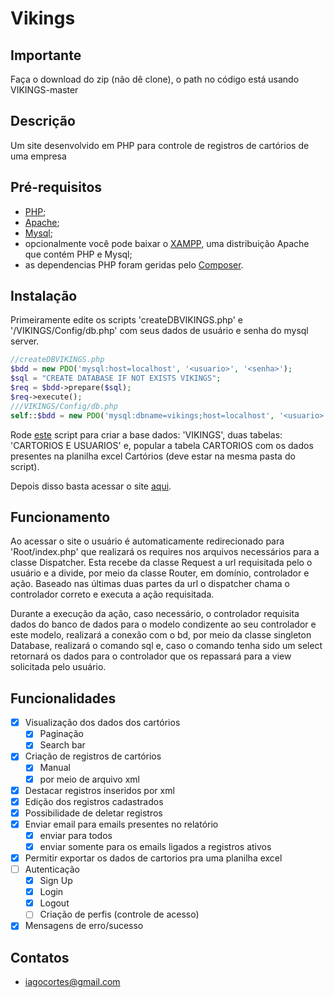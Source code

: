# Vikings

## Importante
Faça o download do zip (não dê clone), o path no código está usando VIKINGS-master

## Descrição
Um site desenvolvido em PHP para controle de registros de cartórios de uma empresa

## Pré-requisitos
* [PHP](https://www.php.net/downloads.php); 
* [Apache](https://www.apachelounge.com/download/);
* [Mysql](https://dev.mysql.com/downloads/mysql/);
* opcionalmente você pode baixar o [XAMPP](https://www.apachefriends.org/download.html), uma distribuição Apache que contém PHP e Mysql;
* as dependencias PHP foram geridas pelo [Composer](https://getcomposer.org/download/).

## Instalação 
Primeiramente edite os scripts 'createDBVIKINGS.php' e '/VIKINGS/Config/db.php' com seus dados de usuário e senha do mysql server.

```php
//createDBVIKINGS.php
$bdd = new PDO('mysql:host=localhost', '<usuario>', '<senha>');
$sql = "CREATE DATABASE IF NOT EXISTS VIKINGS";
$req = $bdd->prepare($sql);
$req->execute();
///VIKINGS/Config/db.php
self::$bdd = new PDO('mysql:dbname=vikings;host=localhost', '<usuario>', '<senha>');
```

Rode [este](http://localhost/VIKINGS-master/createDBVIKINGS.php) script para criar a base dados: 'VIKINGS', duas tabelas: 'CARTORIOS E USUARIOS' e, 
popular a tabela CARTORIOS com os dados presentes na planilha excel Cartórios (deve estar na mesma pasta do script).  

Depois disso basta acessar o site [aqui](http://localhost/VIKINGS-master/).

## Funcionamento
Ao acessar o site o usuário é automaticamente redirecionado para 'Root/index.php' que realizará os requires nos arquivos necessários para a classe Dispatcher.
Esta recebe da classe Request a url requisitada pelo o usuário e a divide, por meio da classe Router, em domínio, controlador e ação. Baseado nas últimas duas 
partes da url o dispatcher chama o controlador correto e executa a ação requisitada.

Durante a execução da ação, caso necessário, o controlador requisita dados do banco de dados para o modelo condizente ao seu controlador e este modelo, realizará 
a conexão com o bd, por meio da classe singleton Database, realizará o comando sql e, caso o comando tenha sido um select retornará os dados para o controlador que 
os repassará para a view solicitada pelo usuário.

## Funcionalidades
- [x] Visualização dos dados dos cartórios
    - [x] Paginação
    - [x] Search bar
- [x] Criação de registros de cartórios
    - [x] Manual
    - [x] por meio de arquivo xml
- [X] Destacar registros inseridos por xml
- [x] Edição dos registros cadastrados
- [x] Possibilidade de deletar registros
- [x] Enviar email para emails presentes no relatório
    - [X] enviar para todos
    - [X] enviar somente para os emails ligados a registros ativos
- [x] Permitir exportar os dados de cartorios pra uma planilha excel
- [ ] Autenticação
    - [X] Sign Up
    - [X] Login
    - [X] Logout
    - [ ] Criação de perfis (controle de acesso)
- [X] Mensagens de erro/sucesso 

## Contatos
* iagocortes@gmail.com
